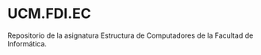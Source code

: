 # UCM.FDI.EC
Repositorio de la asignatura Estructura de Computadores de la Facultad de Informática.
